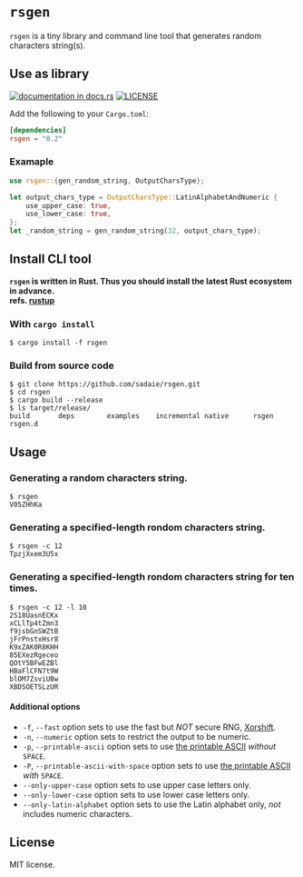 # `rsgen`
`rsgen` is a tiny library and command line tool that generates random characters string(s).

## Use as library

[![documentation in docs.rs](https://docs.rs/rsgen/badge.svg)](https://docs.rs/rsgen)
[![LICENSE](https://img.shields.io/github/license/sadaie/rsgen.svg?style=flat)](LICENSE)

Add the following to your `Cargo.toml`:

```toml
[dependencies]
rsgen = "0.2"
```

### Examaple

```rust
use rsgen::{gen_random_string, OutputCharsType};

let output_chars_type = OutputCharsType::LatinAlphabetAndNumeric {
    use_upper_case: true,
    use_lower_case: true,
};
let _random_string = gen_random_string(32, output_chars_type);
```

## Install CLI tool

**`rsgen` is written in Rust. Thus you should install the latest Rust ecosystem in advance.**  
**refs. [rustup](https://rustup.rs/)**

### With `cargo install`

```
$ cargo install -f rsgen
```

### Build from source code

```
$ git clone https://github.com/sadaie/rsgen.git
$ cd rsgen
$ cargo build --release
$ ls target/release/
build       deps        examples    incremental native      rsgen      rsgen.d
```

## Usage

### Generating a random characters string.

```
$ rsgen
V05ZHhKa
```

### Generating a specified-length rondom characters string.

```
$ rsgen -c 12
TpzjXxem3U5x
```

### Generating a specified-length rondom characters string for ten times.

```
$ rsgen -c 12 -l 10
2S18UasnECKx
xCLlTp4tZmn3
f9jsbGnSWZtB
jFrPnstxHsr8
K9xZAK0R8KHH
85EXezRgeceo
QOtY5BFwEZBl
HBaFlCFN7t9W
blOM7ZsviUBw
XBDSOETSLzUR
```

#### Additional options

- `-f`, `--fast` option sets to use the fast but *NOT* secure RNG, [Xorshift](https://en.wikipedia.org/wiki/Xorshift).
- `-n`, `--numeric` option sets to restrict the output to be numeric.
- `-p`, `--printable-ascii` option sets to use [the printable ASCII](https://en.wikipedia.org/wiki/ASCII#Printable_characters) *without* `SPACE`.
- `-P`, `--printable-ascii-with-space` option sets to use [the printable ASCII](https://en.wikipedia.org/wiki/ASCII#Printable_characters) *with* `SPACE`.
- `--only-upper-case` option sets to use upper case letters only.
- `--only-lower-case` option sets to use lower case letters only.
- `--only-latin-alphabet` option sets to use the Latin alphabet only, *not* includes numeric characters.

## License

MIT license.  
